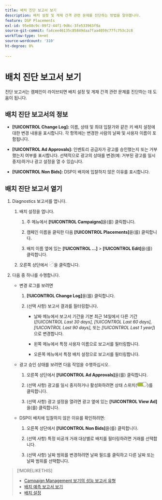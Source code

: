 ```yaml
---
title: 배치 진단 보고서 보기
description: 배치 설정 및 게재 간격 관련 문제를 진단하는 방법을 알아봅니다.
feature: DSP Placements
exl-id: 95e88c9c-09f2-44f1-9d6c-3fe533963f9a
source-git-commit: fa4cee46135c85849daa7faa4059c77fc753c2c8
workflow-type: tm+mt
source-wordcount: '310'
ht-degree: 0%

---
```


# 배치 진단 보고서 보기

<!-- Does this really belong in the Campaign Management > Reports section or in the Placements section? -->

진단 보고서는 캠페인이 라이브되면 배치 설정 및 게재 간격 관련 문제를 진단하는 데 도움이 됩니다.

## 배치 진단 보고서의 정보

* **[!UICONTROL Change Log]:** 이름, 상태 및 최대 입찰가와 같은 키 배치 설정에 대한 변경 내용을 표시합니다. 각 항목에는 변경한 사람의 날짜 및 사용자 이름이 포함됩니다.

* **[!UICONTROL Ad Approvals]:** 인벤토리 공급자가 광고를 승인했는지 또는 거부했는지 여부를 표시합니다. 선택적으로 광고의 상태를 변경(예: 거부된 광고를 일시 중지)하거나 광고 설정을 열 수 있습니다.

* **[!UICONTROL Non Bids]:** DSP이 배치에 입찰하지 않은 이유를 표시합니다.

## 배치 진단 보고서 열기

1. Diagnostics 보고서를 엽니다.

   1. 배치 설정을 엽니다.

      1. 주 메뉴에서 **[!UICONTROL Campaigns]**&#x200B;을(를) 클릭합니다.

      1. 캠페인 이름을 클릭한 다음 **[!UICONTROL Placements]**&#x200B;을(를) 클릭합니다.

      1. 배치 이름 옆에 있는 **[!UICONTROL ...]** > **[!UICONTROL Edit]**&#x200B;을(를) 클릭합니다.

   1. 오른쪽 상단에서 ![배치 진단](/help/dsp/assets/placement-diagnostics.png)을 클릭합니다.

1. 다음 중 하나를 수행합니다.

   * 변경 로그를 보려면

      1. **[!UICONTROL Change Log]**&#x200B;을(를) 클릭합니다.

      1. (선택 사항) 보고서 결과를 필터링합니다.

         * 날짜 메뉴에서 보고서 기간을 기본 최근 14일에서 다른 기간(*[!UICONTROL Last 30 days],* *[!UICONTROL Last 60 days],* *[!UICONTROL Last 90 days],* 또는 *[!UICONTROL Last 1 year]*)으로 변경합니다.

         * 왼쪽 메뉴에서 특정 사용자 이름으로 보고서를 필터링합니다.

         * 오른쪽 메뉴에서 특정 배치 설정으로 보고서를 필터링합니다.

   * 광고 승인 상태를 보려면 다음 작업을 수행하십시오.

      1. 오른쪽 상단에서 **[!UICONTROL Ad Approvals]**&#x200B;을(를) 클릭합니다.

      1. (선택 사항) 광고를 일시 중지하거나 활성화하려면 상태 스위치(![광고 열에서 상태 스위치](/help/dsp/assets/status-switch.png))를 클릭합니다.

      1. (선택 사항) 광고 설정을 열려면 광고 옆에 있는 **[!UICONTROL View Ad]**&#x200B;을(를) 클릭합니다.

   * DSP이 배치에 입찰하지 않은 이유를 확인하려면:

      1. 오른쪽 상단에서 **[!UICONTROL Non Bids]**&#x200B;을(를) 클릭합니다.

      1. (선택 사항) 특정 비공개 거래 대상별로 배치를 필터링하려면 거래를 선택합니다. <!-- Admin users only: Optionally filter the deal by one or more regions ([!UICONTROL US-EAST], [!UICONTROL US-WEST]) [!UICONTROL EU-WEST], [!UICONTROL HKG]) by selecting the regions. -->

      1. (선택 사항) 날짜 범위를 변경하려면 날짜 필드를 클릭하고 다른 날짜 또는 날짜 범위를 선택합니다.

<!-- Later, add link to >* Definitions for NBRs (Reading No Bid Reports (NBRs)) -->

>[!MORELIKETHIS]
>
>* [Campaign Management 보기의 성능 보고서 유형](campaign-reports-about.md)
>* [배치 예측 보고서 보기](/help/dsp/campaign-management/reports/placement-forecast.md)
>* [배치 설정](/help/dsp/campaign-management/placements/placement-settings.md)
